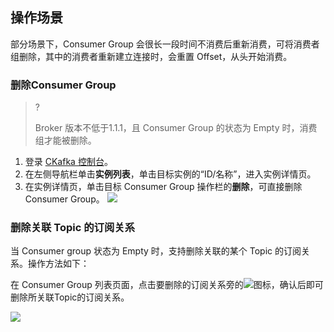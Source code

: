 ## 操作场景

部分场景下，Consumer Group 会很长一段时间不消费后重新消费，可将消费者组删除，其中的消费者重新建立连接时，会重置 Offset，从头开始消费。

### 删除Consumer Group

>?
>
>Broker 版本不低于1.1.1，且 Consumer Group 的状态为 Empty 时，消费组才能被删除。

1. 登录 [CKafka 控制台](https://console.cloud.tencent.com/ckafka)。
2. 在左侧导航栏单击**实例列表**，单击目标实例的“ID/名称”，进入实例详情页。
3. 在实例详情页，单击目标 Consumer Group 操作栏的**删除**，可直接删除 Consumer Group。
   ![](https://main.qcloudimg.com/raw/8acd42cf309d8b2f4868e1987ec4feb0.png)



### 删除关联 Topic 的订阅关系

当 Consumer group 状态为 Empty 时，支持删除关联的某个 Topic 的订阅关系。操作方法如下：

在 Consumer Group 列表页面，点击要删除的订阅关系旁的![](https://qcloudimg.tencent-cloud.cn/raw/319b76792ab9eed74c2ae3262cfa1f49.png)图标，确认后即可删除所关联Topic的订阅关系。



![](https://qcloudimg.tencent-cloud.cn/raw/1f6e47d9c765d0bd845dd098fae5c661.png)
